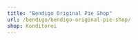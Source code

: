 ```yaml
---
title: "Bendigo Original Pie Shop"
url: /bendigo/bendigo-original-pie-shop/
shop: Konditorei
---
```

